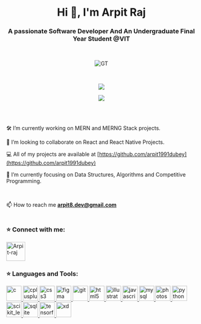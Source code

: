 <h1 align="center">Hi 👋, I'm Arpit Raj</h1>
<h3 align="center">A passionate Software Developer And An Undergraduate Final Year Student @VIT</h3>
<br>
<p align="center"><img align="center" src="https://github-profile-summary-cards.vercel.app/api/cards/profile-details?username=arpit1991dubey&theme=solarized_dark" alt="GT"/></p> 
<br>

<p align="center"> <img align="center" src="https://github-profile-summary-cards.vercel.app/api/cards/repos-per-language?username=arpit1991dubey&theme=solarized_dark" /></p>
<p align="center"> <img align="center" src="https://github-profile-summary-cards.vercel.app/api/cards/most-commit-language?username=arpit1991dubey&theme=solarized_dark" />
</p>
<br>
<br>


🛠️  I’m currently working on MERN and MERNG Stack projects.

👯  I’m looking to collaborate on React and React Native Projects.

💻  All of my projects are available at [https://github.com/arpit1991dubey](https://github.com/arpit1991dubey)

🔭 I’m currently focusing on Data Structures, Algorithms and Competitive Programming.

<br>


📫  How to reach me **arpit8.dev@gmail.com**
<br>
<br>

<h3 align="left">⭐ Connect with me:</h3>
<p align="left"> 
<a href="https://www.linkedin.com/in/arpit-raj-833108173" target="blank"><img align="center" src="https://image.flaticon.com/icons/png/512/174/174857.png" alt="Arpit-raj" height="50" width="50" /></a>

</p>

<h3 align="left">⭐ Languages and Tools:</h3>
<p align="left"> <a href="https://www.cprogramming.com/" target="_blank"> <img src="https://amanguptaofficial.netlify.app/images/c.png" alt="c" width="40" height="40"/> </a> <a href="https://www.w3schools.com/cpp/" target="_blank"> <img src="https://amanguptaofficial.netlify.app/images/c++1.png" alt="cplusplus" width="40" height="40"/> </a> <a href="https://www.w3schools.com/css/" target="_blank"> <img src="https://amanguptaofficial.netlify.app/images/css.png" alt="css3" width="40" height="40"/> </a> <a href="https://www.figma.com/" target="_blank"> <img src="https://www.vectorlogo.zone/logos/figma/figma-icon.svg" alt="figma" width="40" height="40"/> </a> <a href="https://git-scm.com/" target="_blank"> <img src="https://www.vectorlogo.zone/logos/git-scm/git-scm-icon.svg" alt="git" width="40" height="40"/> </a> <a href="https://www.w3.org/html/" target="_blank"> <img src="https://amanguptaofficial.netlify.app/images/html.png" alt="html5" width="40" height="40"/> </a> <a href="https://www.adobe.com/in/products/illustrator.html" target="_blank"> <img src="https://www.vectorlogo.zone/logos/adobe_illustrator/adobe_illustrator-icon.svg" alt="illustrator" width="40" height="40"/> </a> <a href="https://developer.mozilla.org/en-US/docs/Web/JavaScript" target="_blank"> <img src="https://amanguptaofficial.netlify.app/images/js.png" alt="javascript" width="40" height="40"/> </a> <a href="https://www.mysql.com/" target="_blank"> <img src="https://amanguptaofficial.netlify.app/images/sql.png" alt="mysql" width="40" height="40"/> </a> <a href="https://www.photoshop.com/en" target="_blank"> <img src="https://www.photoshop.com/en/images/apps/photoshop.png" alt="photoshop" width="40" height="40"/> </a> <a href="https://www.python.org" target="_blank"> <img src="https://upload.wikimedia.org/wikipedia/commons/c/c3/Python-logo-notext.svg" alt="python" width="40" height="40"/> </a> <a href="https://scikit-learn.org/" target="_blank"> <img src="https://upload.wikimedia.org/wikipedia/commons/0/05/Scikit_learn_logo_small.svg" alt="scikit_learn" width="40" height="40"/> </a> <a href="https://www.sqlite.org/" target="_blank"> <img src="https://www.vectorlogo.zone/logos/sqlite/sqlite-icon.svg" alt="sqlite" width="40" height="40"/> </a> <a href="https://www.tensorflow.org" target="_blank"> <img src="https://www.vectorlogo.zone/logos/tensorflow/tensorflow-icon.svg" alt="tensorflow" width="40" height="40"/> </a> <a href="https://www.adobe.com/products/xd.html" target="_blank"> <img src="https://cdn.worldvectorlogo.com/logos/adobe-xd.svg" alt="xd" width="40" height="40"/> </a> </p>

<br>

 
 
